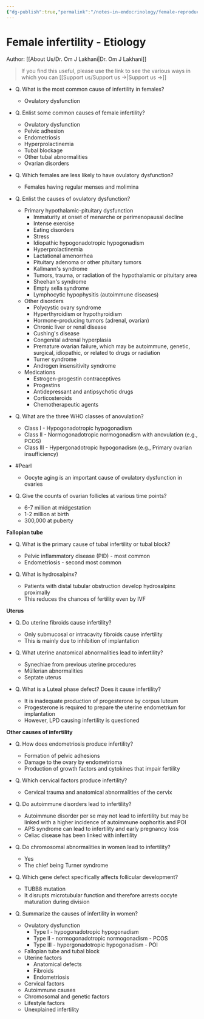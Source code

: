 ```yaml
---
{"dg-publish":true,"permalink":"/notes-in-endocrinology/female-reproductive-endocrinology/female-infertility/female-infertility-etiology/"}
---
```


# Female infertility - Etiology

Author: [[About Us/Dr. Om J Lakhani\|Dr. Om J Lakhani]]

> If you find this useful, please use the link to see the various ways in which you can [[Support us/Support us →\|Support us →]]

- Q. What is the most common cause of infertility in females?
    - Ovulatory dysfunction

- Q. Enlist some common causes of female infertility?
    - Ovulatory dysfunction
    - Pelvic adhesion
    - Endometriosis
    - Hyperprolactinemia
    - Tubal blockage
    - Other tubal abnormalities
    - Ovarian disorders

- Q. Which females are less likely to have ovulatory dysfunction?
    - Females having regular menses and molimina

- Q. Enlist the causes of ovulatory dysfunction?
    - Primary hypothalamic-pituitary dysfunction
        - Immaturity at onset of menarche or perimenopausal decline
        - Intense exercise
        - Eating disorders
        - Stress
        - Idiopathic hypogonadotropic hypogonadism
        - Hyperprolactinemia
        - Lactational amenorrhea
        - Pituitary adenoma or other pituitary tumors
        - Kallmann's syndrome
        - Tumors, trauma, or radiation of the hypothalamic or pituitary area
        - Sheehan's syndrome
        - Empty sella syndrome
        - Lymphocytic hypophysitis (autoimmune diseases)
    - Other disorders
        - Polycystic ovary syndrome
        - Hyperthyroidism or hypothyroidism
        - Hormone-producing tumors (adrenal, ovarian)
        - Chronic liver or renal disease
        - Cushing's disease
        - Congenital adrenal hyperplasia
        - Premature ovarian failure, which may be autoimmune, genetic, surgical, idiopathic, or related to drugs or radiation
        - Turner syndrome
        - Androgen insensitivity syndrome
    - Medications
        - Estrogen-progestin contraceptives
        - Progestins
        - Antidepressant and antipsychotic drugs
        - Corticosteroids
        - Chemotherapeutic agents

- Q. What are the three WHO classes of anovulation?
    - Class I - Hypogonadotropic hypogonadism
    - Class II - Normogonadotropic normogonadism with anovulation (e.g., PCOS)
    - Class III - Hypergonadotropic hypogonadism (e.g., Primary ovarian insufficiency)

- #Pearl
    - Oocyte aging is an important cause of ovulatory dysfunction in ovaries

- Q. Give the counts of ovarian follicles at various time points?
    - 6-7 million at midgestation
    - 1-2 million at birth
    - 300,000 at puberty

**Fallopian tube**

- Q. What is the primary cause of tubal infertility or tubal block?
    - Pelvic inflammatory disease (PID) - most common
    - Endometriosis - second most common

- Q. What is hydrosalpinx?
    - Patients with distal tubular obstruction develop hydrosalpinx proximally
    - This reduces the chances of fertility even by IVF

**Uterus**

- Q. Do uterine fibroids cause infertility?
    - Only submucosal or intracavity fibroids cause infertility
    - This is mainly due to inhibition of implantation

- Q. What uterine anatomical abnormalities lead to infertility?
    - Synechiae from previous uterine procedures
    - Müllerian abnormalities
    - Septate uterus

- Q. What is a Luteal phase defect? Does it cause infertility?
    - It is inadequate production of progesterone by corpus luteum
    - Progesterone is required to prepare the uterine endometrium for implantation
    - However, LPD causing infertility is questioned

**Other causes of infertility**

- Q. How does endometriosis produce infertility?
    - Formation of pelvic adhesions
    - Damage to the ovary by endometrioma
    - Production of growth factors and cytokines that impair fertility

- Q. Which cervical factors produce infertility?
    - Cervical trauma and anatomical abnormalities of the cervix

- Q. Do autoimmune disorders lead to infertility?
    - Autoimmune disorder per se may not lead to infertility but may be linked with a higher incidence of autoimmune oophoritis and POI
    - APS syndrome can lead to infertility and early pregnancy loss
    - Celiac disease has been linked with infertility

- Q. Do chromosomal abnormalities in women lead to infertility?
    - Yes
    - The chief being Turner syndrome

- Q. Which gene defect specifically affects follicular development?
    - TUBB8 mutation
    - It disrupts microtubular function and therefore arrests oocyte maturation during division

- Q. Summarize the causes of infertility in women?
    - Ovulatory dysfunction
        - Type I - hypogonadotropic hypogonadism
        - Type II - normogonadotropic normogonadism - PCOS
        - Type III - hypergonadotropic hypogonadism - POI
    - Fallopian tube and tubal block
    - Uterine factors
        - Anatomical defects
        - Fibroids
        - Endometriosis
    - Cervical factors
    - Autoimmune causes
    - Chromosomal and genetic factors
    - Lifestyle factors
    - Unexplained infertility